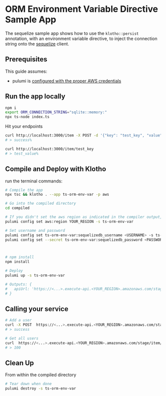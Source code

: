 # ORM Environment Variable Directive Sample App

The sequelize sample app shows how to use the `klotho::persist` annotation, with an environment variable directive, to inject the connection string onto the [sequelize](https://sequelize.org/) client.

## Prerequisites

This guide assumes:
- pulumi is [configured with the proper AWS credentials](https://www.pulumi.com/docs/get-started/aws/begin/#configure-pulumi-to-access-your-aws-account)

## Run the app locally

```sh
npm i
export ORM_CONNECTION_STRING="sqlite::memory:" 
npx ts-node index.ts
```

Hit your endpoints
```sh
curl http://localhost:3000/item -X POST -d '{"key": "test_key", "value": "test_value"}' -H "Content-Type: application/json"
# > success%

curl http://localhost:3000/item/test_key
# > test_value%
```



## Compile and Deploy with Klotho

run the terminal commands:
```sh
# Compile the app
npx tsc && klotho . --app ts-orm-env-var -p aws

# Go into the compiled directory
cd compiled

# If you didn't set the aws region as indicated in the compiler output, do that now
pulumi config set aws:region YOUR_REGION -s ts-orm-env-var

# Set username and password
pulumi config set ts-orm-env-var:sequelizedb_username <USERNAME> -s ts-orm-env-var
pulumi config set --secret ts-orm-env-var:sequelizedb_password <PASSWORD> -s ts-orm-env-var



# npm install
npm install

# Deploy
pulumi up -s ts-orm-env-var

# Outputs: {
#   apiUrl: 'https://<...>.execute-api.<YOUR_REGION>.amazonaws.com/stage/'
# }
```
## Calling your service

```sh
# Add a user 
curl -X POST  https://<...>.execute-api.<YOUR_REGION>.amazonaws.com/stage/item -d '{"key": "test_key", "value": "test_value"}' -H "Content-Type: application/json"
# > success

# Get all users
curl  https://<...>.execute-api.<YOUR_REGION>.amazonaws.com/stage/item/test_key
# > 100
```
## Clean Up
From within the compiled directory
```sh
# Tear down when done
pulumi destroy -s ts-orm-env-var
```
